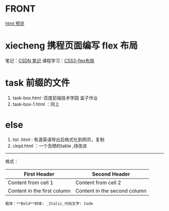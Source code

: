# FRONT


[html 预览](https://htmlpreview.github.io/)

# xiecheng 携程页面编写 flex 布局
笔记：[CSDN 笔记](http://t.csdn.cn/Yo9Wn)
课程学习：[CSS3-flex布局](https://www.bilibili.com/video/BV1N54y1i7dG?p=12&vd_source=9d601459a3b282816969e39b91d0eb59)

# task 前缀的文件
1. task-box.html  :百度前端技术学园 盒子作业
2. task-box-1.html ：同上

 # else
1. list .html : 有道英语导出后格式化到网页，复制
2. ckqd.html ：一个丑陋的table ,待改进
---
格式：

First Header | Second Header
------------ | -------------
Content from cell 1 | Content from cell 2
Content in the first column | Content in the second column

    粗体：**Bold**斜体: _Italic_代码文字: Code
